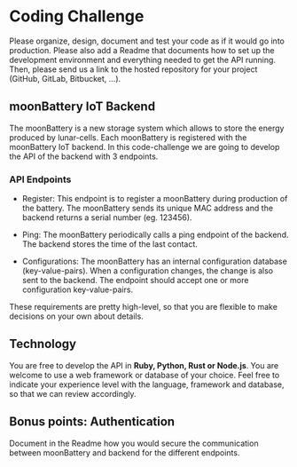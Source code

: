 # Coding Challenge

Please organize, design, document and test your code as if it would go into production. Please also add a Readme that documents how to set up the development environment and everything needed to get the API running. Then, please send us a link to the hosted repository for your project (GitHub, GitLab, Bitbucket, ...).

## moonBattery IoT Backend

The moonBattery is a new storage system which allows to store the energy produced by lunar-cells. Each moonBattery is registered with the moonBattery IoT backend. In this code-challenge we are going to develop the API of the backend with 3 endpoints.

### API Endpoints

- Register: This endpoint is to register a moonBattery during production of the battery. The moonBattery sends its unique MAC address and the backend returns a serial number (eg. 123456).

- Ping: The moonBattery periodically calls a ping endpoint of the backend. The backend stores the time of the last contact.

- Configurations: The moonBattery has an internal configuration database (key-value-pairs). When a configuration changes, the change is also sent to the backend. The endpoint should accept one or more configuration key-value-pairs.

These requirements are pretty high-level, so that you are flexible to make decisions on your own about details.

## Technology

You are free to develop the API in **Ruby, Python, Rust or Node.js**. You are welcome to use a web framework or database of your choice. Feel free to indicate your experience level with the language, framework and database, so that we can review accordingly.

## Bonus points: Authentication

Document in the Readme how you would secure the communication between moonBattery and backend for the different endpoints.
